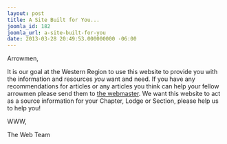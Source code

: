 ```yaml
---
layout: post
title: A Site Built for You...
joomla_id: 182
joomla_url: a-site-built-for-you
date: 2013-03-28 20:49:53.000000000 -06:00
---
```

<p>Arrowmen,</p>
<p>It is our goal at the Western Region to use this website to provide you with the information and resources <em>you</em> want and need. If you have any recommendations for articles or any articles you think can help your fellow arrowmen please send them to <a href="about-us/contact-us/25-zackary-crosley">the webmaster</a>. We want this website to act as a source information for your Chapter, Lodge or Section, please help us to help you!</p>
<p>WWW,</p>
<p>The Web Team</p>
